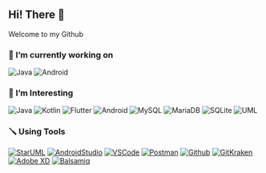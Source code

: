 ## Hi! There 👋
Welcome to my Github

### 🔭 I’m currently working on
![Java](https://img.shields.io/badge/Java-007396?style=flat-square&logo=Java&logoColor=white)
![Android](https://img.shields.io/badge/Android-3DDC84?style=flat-square&logo=Android&logoColor=white)

### 📖 I’m Interesting
![Java](https://img.shields.io/badge/Java-007396?style=flat-square&logo=Java&logoColor=white)
![Kotlin](https://img.shields.io/badge/Kotlin-7F52FF?style=flat-square&logo=Kotlin&logoColor=white)
![Flutter](https://img.shields.io/badge/Flutter-02569B?style=flat-square&logo=Flutter&logoColor=white)
![Android](https://img.shields.io/badge/Android-3DDC84?style=flat-square&logo=Android&logoColor=white)
![MySQL](https://img.shields.io/badge/MySQL-4479A1?style=flat-square&logo=MySQL&logoColor=white)
![MariaDB](https://img.shields.io/badge/MariaDB-003545?style=flat-square&logo=MariaDB&logoColor=white)
![SQLite](https://img.shields.io/badge/SQLite-003B57?style=flat-square&logo=SQLite&logoColor=white)
![UML](https://img.shields.io/badge/UML-FABD14?style=flat-square&logo=UML&logoColor=white)

### 🪛 Using Tools
[![StarUML](https://img.shields.io/badge/StarUML-262626?style=flat-square&logo=StarUML&logoColor=white)](https://staruml.io/)
[![AndroidStudio](https://img.shields.io/badge/Android%20Studio-3DDC84?style=flat-square&logo=Android%20Studio&logoColor=white)](https://developer.android.com/studio)
[![VSCode](https://img.shields.io/badge/Visual%20Studio%20Code-007ACC?style=flat-square&logo=Visual%20Studio%20Code&logoColor=white)](https://code.visualstudio.com/)
[![Postman](https://img.shields.io/badge/Postman-FF6C37?style=flat-square&logo=Postman&logoColor=white)](https://www.postman.com/)
[![Github](https://img.shields.io/badge/Github-181717?style=flat-square&logo=Github&logoColor=white)](http://www.github.com)
[![GitKraken](https://img.shields.io/badge/GitKraken-A60000?style=flat-square&logo=GitKraken&logoColor=white)](https://www.gitkraken.com/)
[![Adobe XD](https://img.shields.io/badge/AdobeXD-FF61F6?style=flat-square&logo=AdobeXD&logoColor=white)](https://helpx.adobe.com/xd/get-started.html)
[![Balsamiq](https://img.shields.io/badge/Balsamiq-A60000?style=flat-square&logo=Balsamiq&logoColor=white)](https://balsamiq.com/)

<!--
**dudrbs703/dudrbs703** is a ✨ _special_ ✨ repository because its `README.md` (this file) appears on your GitHub profile.

Here are some ideas to get you started:

- 🔭 I’m currently working on ...
- 🌱 I’m currently learning ...
- 👯 I’m looking to collaborate on ...
- 🤔 I’m looking for help with ...
- 💬 Ask me about ...
- 📫 How to reach me: ...
- 😄 Pronouns: ...
- ⚡ Fun fact: ...
-->
